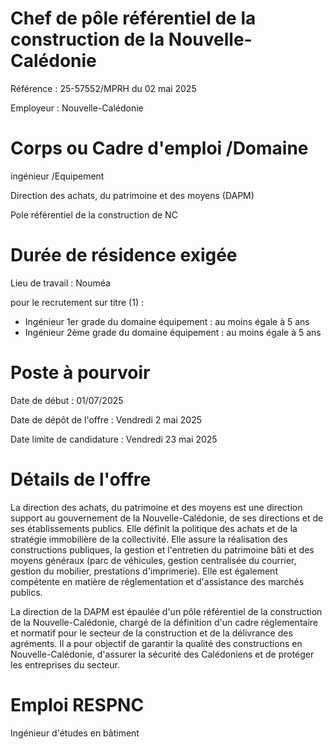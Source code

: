 # Chef de pôle référentiel de la construction de la Nouvelle-Calédonie

Référence : 25-57552/MPRH du 02 mai 2025

Employeur : Nouvelle-Calédonie

# Corps ou Cadre d'emploi /Domaine

ingénieur /Equipement

Direction des achats, du patrimoine et des moyens (DAPM)

Pole référentiel de la construction de NC

# Durée de résidence exigée

Lieu de travail : Nouméa

pour le recrutement sur titre (1) :

- Ingénieur 1er grade du domaine équipement : au moins égale à 5 ans
- Ingénieur 2ème grade du domaine équipement : au moins égale à 5 ans

# Poste à pourvoir

Date de début : 01/07/2025

Date de dépôt de l'offre : Vendredi 2 mai 2025

Date limite de candidature : Vendredi 23 mai 2025

# Détails de l'offre

La direction des achats, du patrimoine et des moyens est une direction support au gouvernement de la Nouvelle-Calédonie, de ses directions et de ses établissements publics. Elle définit la politique des achats et de la stratégie immobilière de la collectivité. Elle assure la réalisation des constructions publiques, la gestion et l'entretien du patrimoine bâti et des moyens généraux (parc de véhicules, gestion centralisée du courrier, gestion du mobilier, prestations d'imprimerie). Elle est également compétente en matière de réglementation et d'assistance des marchés publics.

La direction de la DAPM est épaulée d'un pôle référentiel de la construction de la Nouvelle-Calédonie, chargé de la définition d'un cadre réglementaire et normatif pour le secteur de la construction et de la délivrance des agréments. Il a pour objectif de garantir la qualité des constructions en Nouvelle-Calédonie, d'assurer la sécurité des Calédoniens et de protéger les entreprises du secteur.

# Emploi RESPNC

Ingénieur d'études en bâtiment